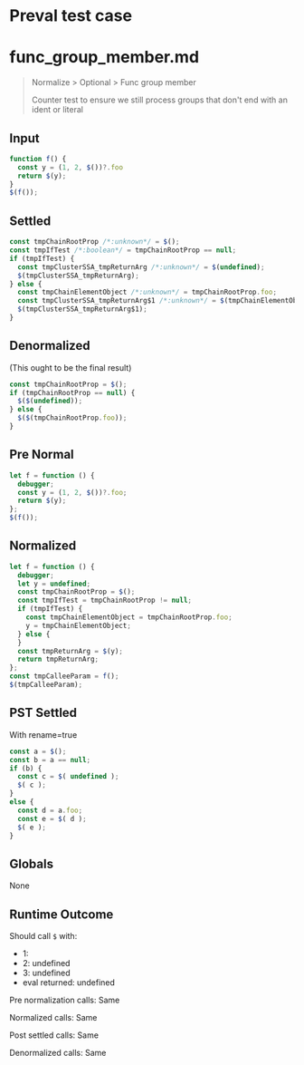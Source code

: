 # Preval test case

# func_group_member.md

> Normalize > Optional > Func group member
>
> Counter test to ensure we still process groups that don't end with an ident or literal

## Input

`````js filename=intro
function f() {
  const y = (1, 2, $())?.foo
  return $(y);
}
$(f());
`````

## Settled


`````js filename=intro
const tmpChainRootProp /*:unknown*/ = $();
const tmpIfTest /*:boolean*/ = tmpChainRootProp == null;
if (tmpIfTest) {
  const tmpClusterSSA_tmpReturnArg /*:unknown*/ = $(undefined);
  $(tmpClusterSSA_tmpReturnArg);
} else {
  const tmpChainElementObject /*:unknown*/ = tmpChainRootProp.foo;
  const tmpClusterSSA_tmpReturnArg$1 /*:unknown*/ = $(tmpChainElementObject);
  $(tmpClusterSSA_tmpReturnArg$1);
}
`````

## Denormalized
(This ought to be the final result)

`````js filename=intro
const tmpChainRootProp = $();
if (tmpChainRootProp == null) {
  $($(undefined));
} else {
  $($(tmpChainRootProp.foo));
}
`````

## Pre Normal


`````js filename=intro
let f = function () {
  debugger;
  const y = (1, 2, $())?.foo;
  return $(y);
};
$(f());
`````

## Normalized


`````js filename=intro
let f = function () {
  debugger;
  let y = undefined;
  const tmpChainRootProp = $();
  const tmpIfTest = tmpChainRootProp != null;
  if (tmpIfTest) {
    const tmpChainElementObject = tmpChainRootProp.foo;
    y = tmpChainElementObject;
  } else {
  }
  const tmpReturnArg = $(y);
  return tmpReturnArg;
};
const tmpCalleeParam = f();
$(tmpCalleeParam);
`````

## PST Settled
With rename=true

`````js filename=intro
const a = $();
const b = a == null;
if (b) {
  const c = $( undefined );
  $( c );
}
else {
  const d = a.foo;
  const e = $( d );
  $( e );
}
`````

## Globals

None

## Runtime Outcome

Should call `$` with:
 - 1: 
 - 2: undefined
 - 3: undefined
 - eval returned: undefined

Pre normalization calls: Same

Normalized calls: Same

Post settled calls: Same

Denormalized calls: Same
